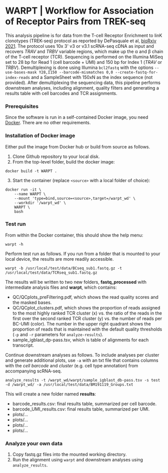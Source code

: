 # WARPT | Workflow for Association of Receptor Pairs from TREK-seq

This analysis pipeline is for data from the T-cell Receptor Enrichment to linK clonotypes (TREK-seq) protocol as reported by DePasquale et al, [bioRxiv 2021](https://www.biorxiv.org/content/10.1101/2021.12.01.470599v1). The protocol uses 10x 3' v3 or v3.1 scRNA-seq cDNA as input and recovers *TRAV* and *TRBV* variable regions, which make up the &alpha; and &beta; chain of the T-cell receptor (TCR). Sequencing is performed on the Illumina MiSeq set to 28 bp for Read 1 (cell barcode + UMI) and 150 bp for Index 1 (*TRAV* or *TRBV*). Demultiplexing is done using Illumina `bcl2fastq` with the options `--use-bases-mask Y28,I150 --barcode-mismatches 0,0 --create-fastq-for-index-reads` and a SampleSheet with 150xN as the index sequence (not provided). After demultiplexing the sequencing data, this pipeline performs downstream analyses, including alignment, quality filters and generating a results table with cell barcodes and TCR assignments.


### Prerequisites
Since the software is run in a self-contained Docker image, you need [Docker](https://www.docker.com). There are no other requirements.


### Installation of Docker image
Either pull the image from Docker hub or build from source as follows.

1. Clone Github repository to your local disk.
2. From the top-level folder, build the docker image:
```
docker build -t WARPT .
```
3. Start the container (replace `<source>` with a local folder of choice):
```
docker run -it \
	--name WARPT \
	--mount 'type=bind,source=<source>,target=/warpt_wd' \
	--workdir '/warpt_wd' \
	WARPT \
	bash
```


### Test run
From within the Docker container, this should show the help menu:
```
warpt -h
```
Perform test run as follows. If you run from a folder that is mounted to your local device, the results are more readily accessible.
```
warpt -b /usr/local/test/data/BCseq_sub1.fastq.gz -t /usr/local/test/data/TCRseq_sub1.fastq.gz
```
The results will be written to two new folders, **fastq_processed** with intermediate analysis files and **warpt**, which contains:
- QC/QCplots_preFiltering.pdf, which shows the read quality scores and the masked bases.
- QC/QCplot_clusters.pdf, which shows the proportion of reads assigned to the most highly ranked TCR cluster (x) vs. the ratio of the reads in the first over the second ranked TCR cluster (y) vs. the number of reads per BC-UMI (color). The number in the upper right quadrant shows the proportion of reads that is maintained with the default quality thresholds (`-p` and `-r` parameters for `analyze-results`).
- sample_igblast_dp-pass.tsv, which is table of alignments for each transcript.


Continue downstream analyses as follows. To include analyses per cluster and generate additional plots, use `-a` with an txt file that contains columns with the *cell barcode* and *cluster* (e.g. cell type annotation) from accompanying scRNA-seq.
```
analyze_results -t /warpt_wd/warpt/sample_igblast_db-pass.tsv -s test -d /warpt_wd/ -a /usr/local/test/data/BM191119_Groups.txt
```
This will create a new folder named **results**:
- barcode_results.csv: final results table, summarized per cell barcode.
- barcode_UMI_results.csv: final results table, summarized per UMI.
- plots/...
- plots/...
- plots/...
- plots/...


### Analyze your own data
1. Copy fastq.gz files into the mounted working directory.
2. Run the alignment using `warpt` and downstream analyses using `analyze_results`.
